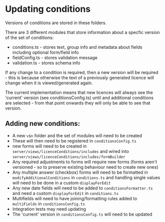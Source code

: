# Updating conditions

Versions of conditions are stored in these folders. 

There are 3 different modules that store information about a specfic version of the set of conditions:

* conditions.ts - stores text, group info and metadata about fields including optional form/field info
* fieldConfig.ts - stores validation message 
* validation.ts - stores schema info
 
 If any change to a condition is required, then a new version will be required - this is because otherwise
 the text of a previously generated licence will change when it is viewed/generated again. 

 The current implementation means that new licences will always see the 'current' version  (see conditionsConfig.ts) until and additional conditions are selected - from that point onwards they
 will only be able to see that version.

 ## Adding new conditions:

* A new `v$n` folder and the set of modules will need to be created
* These will then need to be registered in `conditionsConfig.ts`
* new forms will need to be created in `server/views/licenceConditions/includes` and wired into `server/views/licenceConditions/includes/formBuilder`
* Any required adjustments to forms will require new forms (forms aren't versioned - so to preserve existing behaviour need to create new ones)
* Any multiple answer (checkbox) forms will need to be formatted in `modifyAdditionalConditions` in `conditions.ts` and handling single values will need to be done in a custom `displayForEdit`  
* Any new date fields will need to be added  to `conditionsFormatter.ts` and need a custom `displayForEdit` in `conditions.ts`
* Multifields will need to have joining/formatting rules added to `multiFields` in `conditionsConfig.ts`
* Integration tests may need updating
* The 'current' version in `conditionsConfig.ts` will need to be updated

 


